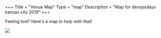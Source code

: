 +++
Title = "Venue Map"
Type = "map"
Description = "Map for devopsdays kansas city 2019"
+++

Feeling lost? Here's a map to help with that!

<div class = "col-md-4 col-sm-12">
<a target="_blank" href= "/events/2019-kansas-city/DevOpsDays2019-MAP-Westport-Commons-Plexpod.pdf"><img src = "/events/2019-kansas-city/DevOpsDays2019-MAP-Westport-Commons-Plexpod.png" class="img-fluid""></a>
</div>